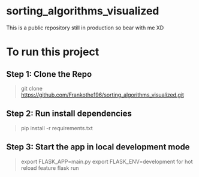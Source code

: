 # sorting_algorithms_visualized

This is a public repository still in production so bear with me XD

# To run this project
## Step 1: Clone the Repo
>git clone https://github.com/Frankothe196/sorting_algorithms_visualized.git

## Step 2: Run install dependencies
>pip install -r requirements.txt

## Step 3: Start the app in local development mode
>export FLASK_APP=main.py
>export FLASK_ENV=development for hot reload feature 
>flask run
